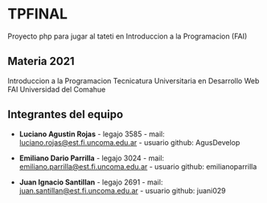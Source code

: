 # TPFINAL

Proyecto php para jugar al tateti en Introduccion a la Programacion (FAI)

## Materia 2021

Introduccion a la Programacion
Tecnicatura Universitaria en Desarrollo Web
FAI
Universidad del Comahue

## Integrantes del equipo

- **Luciano Agustin Rojas** - legajo 3585 - mail: luciano.rojas@est.fi.uncoma.edu.ar - usuario github: AgusDevelop

- **Emiliano Dario Parrilla** - legajo 3024 - mail: emiliano.parrilla@est.fi.uncoma.edu.ar - usuario github: emilianoparrilla

- **Juan Ignacio Santillan** - legajo 2691 - mail: juan.santillan@est.fi.uncoma.edu.ar - usuario github: juani029

